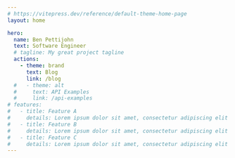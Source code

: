 ```yaml
---
# https://vitepress.dev/reference/default-theme-home-page
layout: home

hero:
  name: Ben Pettijohn
  text: Software Engineer
  # tagline: My great project tagline
  actions:
    - theme: brand
      text: Blog
      link: /blog
  #   - theme: alt
  #     text: API Examples
  #     link: /api-examples
# features:
#   - title: Feature A
#     details: Lorem ipsum dolor sit amet, consectetur adipiscing elit
#   - title: Feature B
#     details: Lorem ipsum dolor sit amet, consectetur adipiscing elit
#   - title: Feature C
#     details: Lorem ipsum dolor sit amet, consectetur adipiscing elit
---
```

